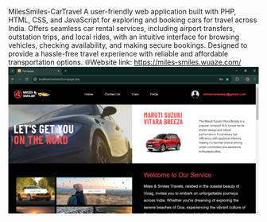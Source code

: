 MilesSmiles-CarTravel
A user-friendly web application built with PHP, HTML, CSS, and JavaScript for exploring and booking cars for travel across India. Offers seamless car rental services, including airport transfers, outstation trips, and local rides, with an intuitive interface for browsing vehicles, checking availability, and making secure bookings. Designed to provide a hassle-free travel experience with reliable and affordable transportation options.
🌐Website link: https://miles-smiles.wuaze.com/
![Header](car_rental.png)
